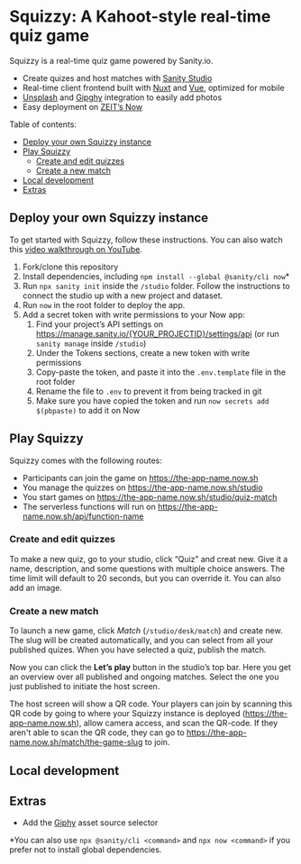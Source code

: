 # Squizzy: A Kahoot-style real-time quiz game

Squizzy is a real-time quiz game powered by Sanity.io.

- Create quizes and host matches with [Sanity Studio][sanity-studio]
- Real-time client frontend built with [Nuxt][nuxt] and [Vue][vue], optimized for mobile
- [Unsplash][unsplash] and [Gipghy][giphy] integration to easily add photos
- Easy deployment on [ZEIT’s Now][now]

Table of contents:

- [Deploy your own Squizzy instance](#deploy-your-own-squizzy-instance)
- [Play Squizzy](#play-squizzy)
  - [Create and edit quizzes](#create-and-edit-quizzes)
  - [Create a new match](#create-a-new-match)
- [Local development](#local-development)
- [Extras](#extras)

## Deploy your own Squizzy instance

To get started with Squizzy, follow these instructions. You can also watch this [video walkthrough on YouTube][youtube].

1. Fork/clone this repository
2. Install dependencies, including `npm install --global @sanity/cli now`\*
3. Run `npx sanity init` inside the `/studio` folder. Follow the instructions to connect the studio up with a new project and dataset.
4. Run `now` in the root folder to deploy the app.
5. Add a secret token with write permissions to your Now app:
   1. Find your project’s API settings on https://manage.sanity.io/{YOUR_PROJECTID}/settings/api (or run `sanity manage` inside `/studio`)
   2. Under the Tokens sections, create a new token with write permissions
   3. Copy-paste the token, and paste it into the `.env.template` file in the root folder
   4. Rename the file to `.env` to prevent it from being tracked in git
   5. Make sure you have copied the token and run `now secrets add $(pbpaste)` to add it on Now

## Play Squizzy

Squizzy comes with the following routes:

- Participants can join the game on https://the-app-name.now.sh
- You manage the quizzes on https://the-app-name.now.sh/studio
- You start games on https://the-app-name.now.sh/studio/quiz-match
- The serverless functions will run on https://the-app-name.now.sh/api/function-name

### Create and edit quizzes

To make a new quiz, go to your studio, click “Quiz” and creat new. Give it a name, description, and some questions with multiple choice answers. The time limit will default to 20 seconds, but you can override it. You can also add an image.

### Create a new match

To launch a new game, click _Match_ (`/studio/desk/match`) and create new. The slug will be created automatically, and you can select from all your published quizes. When you have selected a quiz, publish the match.

Now you can click the **Let’s play** button in the studio’s top bar. Here you get an overview over all published and ongoing matches. Select the one you just published to initiate the host screen.

The host screen will show a QR code. Your players can join by scanning this QR code by going to where your Squizzy instance is deployed (https://the-app-name.now.sh), allow camera access, and scan the QR-code. If they aren't able to scan the QR code, they can go to https://the-app-name.now.sh/match/the-game-slug to join.

## Local development

## Extras

- Add the [Giphy][giphy] asset source selector

\*You can also use `npx @sanity/cli <command>` and `npx now <command>` if you prefer not to install global dependencies.

[sanity-studio]: https://www.sanity.io/docs/sanity-studio
[nuxt]: https://nuxtjs.org
[vue]: https://vuejs.org
[now]: https://zeit.co/now
[unsplash]: https://www.sanity.io/plugins/sanity-plugin-asset-source-unsplash
[youtube]: https://youtube.com
[giphy]: https://www.sanity.io/plugins/sanity-plugin-asset-source-giphy
